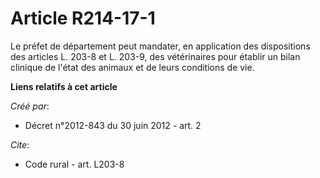 # Article R214-17-1

Le préfet de département peut mandater, en application des dispositions des articles L. 203-8 et L. 203-9, des vétérinaires
pour établir un bilan clinique de l'état des animaux et de leurs conditions de vie.

**Liens relatifs à cet article**

_Créé par_:

  - Décret n°2012-843 du 30 juin 2012 - art. 2

_Cite_:

  - Code rural - art. L203-8
